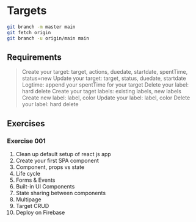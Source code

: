 # Targets

```bash
git branch -m master main
git fetch origin
git branch -u origin/main main
```

## Requirements

> Create your target: target, actions, duedate, startdate, spentTime, status=new
> Update your target: target, status, duedate, startdate
> Logtime: append your spentTime for your target
> Delete your label: hard delete
> Create your taget labels: existing labels, new labels
> Create new label: label, color
> Update your label: label, color
> Delete your label: hard delete

## Exercises

### Exercise 001

1. Clean up default setup of react js app
2. Create your first SPA component
3. Component, props vs state
4. Life cycle
5. Forms & Events
6. Built-in UI Components
7. State sharing between components
8. Multipage
9. Target CRUD
10. Deploy on Firebase
